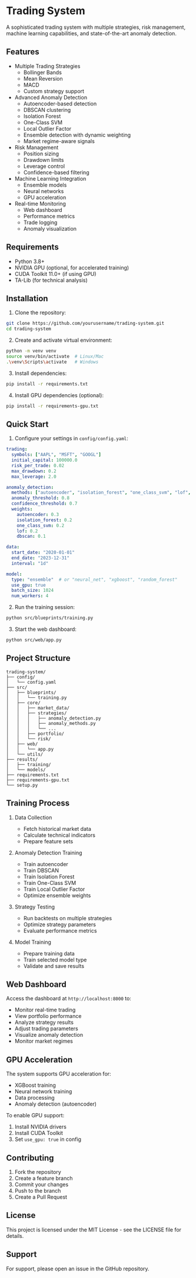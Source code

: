 # Trading System

A sophisticated trading system with multiple strategies, risk management, machine learning capabilities, and state-of-the-art anomaly detection.

## Features

- Multiple Trading Strategies
  - Bollinger Bands
  - Mean Reversion
  - MACD
  - Custom strategy support
- Advanced Anomaly Detection
  - Autoencoder-based detection
  - DBSCAN clustering
  - Isolation Forest
  - One-Class SVM
  - Local Outlier Factor
  - Ensemble detection with dynamic weighting
  - Market regime-aware signals
- Risk Management
  - Position sizing
  - Drawdown limits
  - Leverage control
  - Confidence-based filtering
- Machine Learning Integration
  - Ensemble models
  - Neural networks
  - GPU acceleration
- Real-time Monitoring
  - Web dashboard
  - Performance metrics
  - Trade logging
  - Anomaly visualization

## Requirements

- Python 3.8+
- NVIDIA GPU (optional, for accelerated training)
- CUDA Toolkit 11.0+ (if using GPU)
- TA-Lib (for technical analysis)

## Installation

1. Clone the repository:
```bash
git clone https://github.com/yourusername/trading-system.git
cd trading-system
```

2. Create and activate virtual environment:
```bash
python -m venv venv
source venv/bin/activate  # Linux/Mac
.\venv\Scripts\activate   # Windows
```

3. Install dependencies:
```bash
pip install -r requirements.txt
```

4. Install GPU dependencies (optional):
```bash
pip install -r requirements-gpu.txt
```

## Quick Start

1. Configure your settings in `config/config.yaml`:
```yaml
trading:
  symbols: ["AAPL", "MSFT", "GOOGL"]
  initial_capital: 100000.0
  risk_per_trade: 0.02
  max_drawdown: 0.2
  max_leverage: 2.0

anomaly_detection:
  methods: ["autoencoder", "isolation_forest", "one_class_svm", "lof", "dbscan"]
  anomaly_threshold: 0.8
  confidence_threshold: 0.7
  weights:
    autoencoder: 0.3
    isolation_forest: 0.2
    one_class_svm: 0.2
    lof: 0.2
    dbscan: 0.1

data:
  start_date: "2020-01-01"
  end_date: "2023-12-31"
  interval: "1d"

model:
  type: "ensemble"  # or "neural_net", "xgboost", "random_forest"
  use_gpu: true
  batch_size: 1024
  num_workers: 4
```

2. Run the training session:
```bash
python src/blueprints/training.py
```

3. Start the web dashboard:
```bash
python src/web/app.py
```

## Project Structure

```
trading-system/
├── config/
│   └── config.yaml
├── src/
│   ├── blueprints/
│   │   └── training.py
│   ├── core/
│   │   ├── market_data/
│   │   ├── strategies/
│   │   │   ├── anomaly_detection.py
│   │   │   ├── anomaly_methods.py
│   │   │   └── ...
│   │   ├── portfolio/
│   │   └── risk/
│   ├── web/
│   │   └── app.py
│   └── utils/
├── results/
│   ├── training/
│   └── models/
├── requirements.txt
├── requirements-gpu.txt
└── setup.py
```

## Training Process

1. Data Collection
   - Fetch historical market data
   - Calculate technical indicators
   - Prepare feature sets

2. Anomaly Detection Training
   - Train autoencoder
   - Train DBSCAN
   - Train Isolation Forest
   - Train One-Class SVM
   - Train Local Outlier Factor
   - Optimize ensemble weights

3. Strategy Testing
   - Run backtests on multiple strategies
   - Optimize strategy parameters
   - Evaluate performance metrics

4. Model Training
   - Prepare training data
   - Train selected model type
   - Validate and save results

## Web Dashboard

Access the dashboard at `http://localhost:8000` to:
- Monitor real-time trading
- View portfolio performance
- Analyze strategy results
- Adjust trading parameters
- Visualize anomaly detection
- Monitor market regimes

## GPU Acceleration

The system supports GPU acceleration for:
- XGBoost training
- Neural network training
- Data processing
- Anomaly detection (autoencoder)

To enable GPU support:
1. Install NVIDIA drivers
2. Install CUDA Toolkit
3. Set `use_gpu: true` in config

## Contributing

1. Fork the repository
2. Create a feature branch
3. Commit your changes
4. Push to the branch
5. Create a Pull Request

## License

This project is licensed under the MIT License - see the LICENSE file for details.

## Support

For support, please open an issue in the GitHub repository.